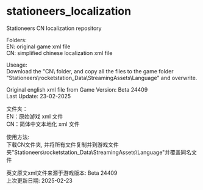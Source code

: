 # stationeers_localization
Stationeers CN localization repository  

Folders:  
EN: original game xml file  
CN: simplified chinese localization xml file  

Useage:  
Download the "CN\ folder, and copy all the files to the game folder "Stationeers\rocketstation_Data\StreamingAssets\Language\" and overwrite.  


Original english xml file from Game Version: Beta 24409  
Last Update: 23-02-2025  


文件夹：  
EN：原始游戏 xml 文件  
CN：简体中文本地化 xml 文件  

使用方法:  
下载CN文件夹, 并将所有文件复制并到游戏文件夹"Stationeers\rocketstation_Data\StreamingAssets\Language\"并覆盖同名文件  

英文原文xml文件来源于游戏版本: Beta 24409  
上次更新日期: 2025-02-23  
